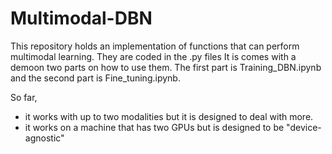 # Multimodal-DBN
This repository holds an implementation of functions that can perform multimodal learning. They are coded in the .py files
It is comes with a demoon two parts on how to use them. The first part is Training_DBN.ipynb and the second part is Fine_tuning.ipynb.

So far, 
  - it works with up to two modalities but it is designed to deal with more.
  - it works on a machine that has two GPUs but is designed to be "device-agnostic"
  


